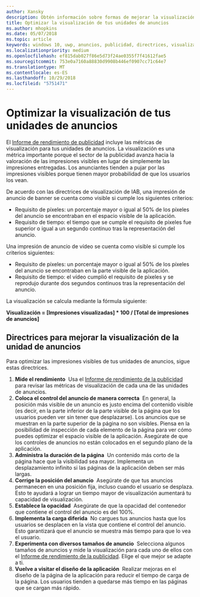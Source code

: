 ```yaml
---
author: Xansky
description: Obtén información sobre formas de mejorar la visualización de tus unidades de anuncios.
title: Optimizar la visualización de tus unidades de anuncios
ms.author: mhopkins
ms.date: 05/07/2018
ms.topic: article
keywords: windows 10, uwp, anuncios, publicidad, directrices, visualización
ms.localizationpriority: medium
ms.openlocfilehash: ef815dab027f86e5d73f24ae0355f7f41612fae5
ms.sourcegitcommit: 753e0a7160a88830d9908b446ef0907cc71c64e7
ms.translationtype: MT
ms.contentlocale: es-ES
ms.lasthandoff: 10/29/2018
ms.locfileid: "5751471"
---
```

# <a name="optimize-the-viewability-of-your-ad-units"></a>Optimizar la visualización de tus unidades de anuncios

El [Informe de rendimiento de publicidad](../publish/advertising-performance-report.md) incluye las métricas de visualización para tus unidades de anuncios. La visualización es una métrica importante porque el sector de la publicidad avanza hacia la valoración de las impresiones visibles en lugar de simplemente las impresiones entregadas. Los anunciantes tienden a pujar por las impresiones visibles porque tienen mayor probabilidad de que los usuarios los vean.  

De acuerdo con las directrices de visualización de IAB, una impresión de anuncio de banner se cuenta como visible si cumple los siguientes criterios:

* Requisito de píxeles: un porcentaje mayor o igual al 50% de los píxeles del anuncio se encontraban en el espacio visible de la aplicación.
* Requisito de tiempo: el tiempo que se cumple el requisito de píxeles fue superior o igual a un segundo continuo tras la representación del anuncio.

Una impresión de anuncio de vídeo se cuenta como visible si cumple los criterios siguientes:

* Requisito de píxeles: un porcentaje mayor o igual al 50% de los píxeles del anuncio se encontraban en la parte visible de la aplicación.
* Requisito de tiempo: el vídeo cumplió el requisito de píxeles y se reprodujo durante dos segundos continuos tras la representación del anuncio.

La visualización se calcula mediante la fórmula siguiente:

**Visualización = [Impresiones visualizadas] * 100 / [Total de impresiones de anuncios]**

## <a name="guidelines-to-improve-ad-unit-viewability"></a>Directrices para mejorar la visualización de la unidad de anuncios

Para optimizar las impresiones visibles de tus unidades de anuncios, sigue estas directrices.

1. **Mide el rendimiento**&nbsp;&nbsp;Usa el [Informe de rendimiento de la publicidad](../publish/advertising-performance-report.md) para revisar las métricas de visualización de cada una de las unidades de anuncios.
2.  **Coloca el control del anuncio de manera correcta**&nbsp;&nbsp;En general, la posición más visible de un anuncio es justo encima del contenido visible (es decir, en la parte inferior de la parte visible de la página que los usuarios pueden ver sin tener que desplazarse). Los anuncios que se muestran en la parte superior de la página no son visibles. Piensa en la posibilidad de inspección de cada elemento de la página para ver cómo puedes optimizar el espacio visible de la aplicación. Asegúrate de que los controles de anuncios no están colocados en el segundo plano de la aplicación.
3.  **Administra la duración de la página**&nbsp;&nbsp;Un contenido más corto de la página hace que la visibilidad sea mayor. Implementa un desplazamiento infinito si las páginas de la aplicación deben ser más largas.
4.  **Corrige la posición del anuncio**&nbsp;&nbsp;Asegúrate de que tus anuncios permanecen en una posición fija, incluso cuando el usuario se desplaza. Esto te ayudará a lograr un tiempo mayor de visualización aumentará tu capacidad de visualización.
5.  **Establece la opacidad**&nbsp;&nbsp;Asegúrate de que la opacidad del contenedor que contiene el control del anuncio es del 100%.
6.  **Implementa la carga diferida**&nbsp;&nbsp;No cargues tus anuncios hasta que los usuarios se desplacen en la vista que contiene el control del anuncio. Esto garantizará que el anuncio se muestra más tiempo para que lo vea el usuario.
7.  **Experimenta con diversos tamaños de anuncio**&nbsp;&nbsp;Selecciona algunos tamaños de anuncios y mide la visualización para cada uno de ellos con el [Informe de rendimiento de la publicidad](../publish/advertising-performance-report.md). Elige el que mejor se adapte a ti.
8.  **Vuelve a visitar el diseño de la aplicación**&nbsp;&nbsp;Realizar mejoras en el diseño de la página de la aplicación para reducir el tiempo de carga de la página. Los usuarios tienden a quedarse más tiempo en las páginas que se cargan más rápido.
